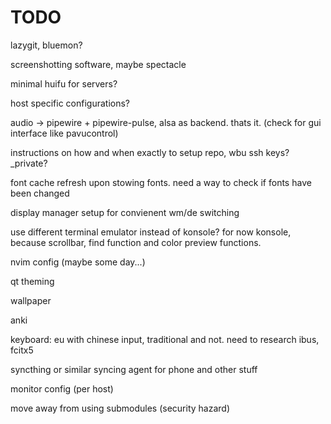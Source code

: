 # TODO
lazygit, bluemon?

screenshotting software, maybe spectacle

minimal huifu for servers?

host specific configurations?

audio -> pipewire + pipewire-pulse, alsa as backend. thats it. (check for gui interface like pavucontrol)

instructions on how and when exactly to setup repo, wbu ssh keys? \_private? 

font cache refresh upon stowing fonts. need a way to check if fonts have been changed

display manager setup for convienent wm/de switching

use different terminal emulator instead of konsole? for now konsole, because scrollbar, find function and color preview functions. 

nvim config (maybe some day...)

qt theming

wallpaper 

anki

keyboard: eu with chinese input, traditional and not. need to research ibus, fcitx5 

syncthing or similar syncing agent for phone and other stuff

monitor config (per host)

move away from using submodules (security hazard)
